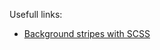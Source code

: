 Usefull links:

- [Background stripes with SCSS](https://docs.gerillass.com/docs/background-stripes/)